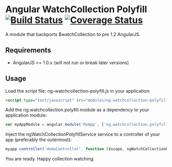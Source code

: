 # Angular WatchCollection Polyfill [![Build Status](https://travis-ci.org/thgreasi/ng-watchcollection-polyfill.svg)](https://travis-ci.org/thgreasi/ng-watchcollection-polyfill) [![Coverage Status](https://img.shields.io/coveralls/thgreasi/ng-watchcollection-polyfill.svg?branch=master)](https://coveralls.io/r/thgreasi/ng-watchcollection-polyfill?branch=master)

A module that backports $watchCollection to pre 1.2 AngularJS.

## Requirements

- AngularJS <= 1.0.x (will not run or break later versions)

## Usage

Load the script file: ng-watchcollection-polyfill.js in your application:

```html
<script type="text/javascript" src="modules/ng-watchcollection-polyfill.js"></script>
```

Add the ng.watchcollection.polyfill module as a dependency to your application module:

```js
var myAppModule = angular.module('MyApp', ['ng.watchcollection.polyfill'])
```

Inject the ngWatchCollectionPolyfillService service to a controller of your app (preferably the outermost):

```js
myapp.controller('demoController', function ($scope, ngWatchCollectionPolyfillService) {
```

You are ready. Happy collection watching.
